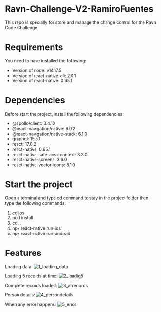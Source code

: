 # Ravn-Challenge-V2-RamiroFuentes
This repo is specially for store and manage the change control for the Ravn Code Challenge

# Requirements
You need to have installed the following:
* Version of node: v14.17.5
* Version of react-native-cli: 2.0.1
* Version of react-native: 0.65.1

# Dependencies
Before start the project, install the following dependencies:
* @apollo/client: 3.4.10
* @react-navigation/native: 6.0.2
* @react-navigation/native-stack: 6.1.0
* graphql: 15.5.1
* react: 17.0.2
* react-native: 0.65.1
* react-native-safe-area-context: 3.3.0
* react-native-screens: 3.6.0
* react-native-vector-icons: 8.1.0

# Start the project
Open a terminal and type cd command to stay in the project folder then type the following commands:
1. cd ios
2. pod install
3. cd ..
4. npx react-native run-ios
5. npx react-native run-android

# Features

Loading data:
![1_loading_data](https://user-images.githubusercontent.com/18149949/131267498-b43d0c6d-218d-4903-b7c0-26802691f98c.png)


Loading 5 records at time:
![2_loadig5](https://user-images.githubusercontent.com/18149949/131267506-64401a9a-f1d3-4cb2-95a7-3edac3d73f2f.png)

Complete records loaded:
![3_allrecords](https://user-images.githubusercontent.com/18149949/131267509-a1796f67-d555-47b3-b549-caf8f00accdf.png)

Person details:
![4_persondetails](https://user-images.githubusercontent.com/18149949/131267512-8d6c0f91-4362-4d37-9245-5873cafb151b.png)

When any error happens:
![5_error](https://user-images.githubusercontent.com/18149949/131267515-32a905bc-2d83-4855-bff1-79fb16d7a17f.png)

